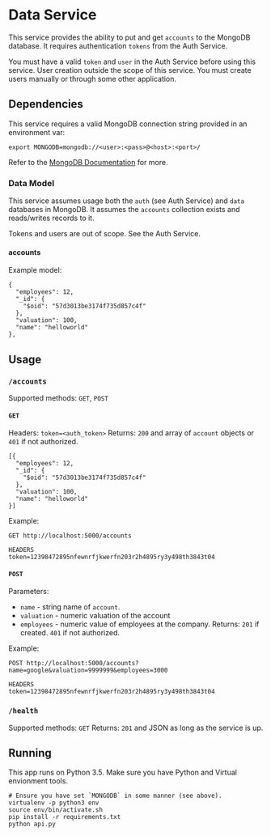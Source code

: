 # Data Service

This service provides the ability to put and get `accounts` to the MongoDB database. It requires authentication
`tokens` from the Auth Service.

You must have a valid `token` and `user` in the Auth Service before using this service. User creation outside the scope of this service. You must create users manually or through some other application.

## Dependencies
This service requires a valid MongoDB connection string provided in an environment var:

```
export MONGODB=mongodb://<user>:<pass>@<host>:<port>/
```

Refer to the [MongoDB Documentation](https://docs.mongodb.com/manual/reference/connection-string/) for more.

### Data Model

This service assumes usage both the `auth` (see Auth Service) and `data` databases
in MongoDB. It assumes the `accounts` collection exists and reads/writes records to it.

Tokens and users are out of scope. See the Auth Service.

#### accounts

Example model:
```
{
  "employees": 12,
  "_id": {
    "$oid": "57d3013be3174f735d857c4f"
  },
  "valuation": 100,
  "name": "helloworld"
},
```

## Usage

### `/accounts`

Supported methods: `GET`, `POST`

#### `GET`

Headers: `token=<auth_token>`
Returns: `200` and array of `account` objects or `401` if not authorized.
```
[{
  "employees": 12,
  "_id": {
    "$oid": "57d3013be3174f735d857c4f"
  },
  "valuation": 100,
  "name": "helloworld"
}]
```

Example:

```
GET http://localhost:5000/accounts

HEADERS
token=12398472895nfewnrfjkwerfn203r2h4895ry3y498th3843t04
```

#### `POST`

Parameters:
- `name` - string name of `account`.
- `valuation` - numeric valuation of the account
- `employees` - numeric value of employees at the company.
Returns: `201` if created. `401` if not authorized.

Example:

```
POST http://localhost:5000/accounts?name=google&valuation=9999999&employees=3000

HEADERS
token=12398472895nfewnrfjkwerfn203r2h4895ry3y498th3843t04
```

### `/health`

Supported methods: `GET`
Returns: `201` and JSON as long as the service is up.

## Running

This app runs on Python 3.5. Make sure you have Python and Virtual envionment tools.

```
# Ensure you have set `MONGODB` in some manner (see above).
virtualenv -p python3 env
source env/bin/activate.sh
pip install -r requirements.txt
python api.py
```
